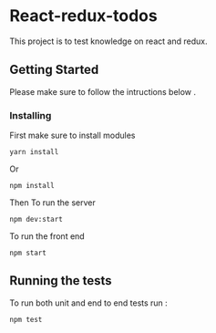 # React-redux-todos

This project is to test knowledge on react and redux.

## Getting Started

Please make sure to follow the intructions below .

### Installing

First make sure to install modules



```
yarn install 
```
Or

```
npm install 
```

Then To run the server 

```
npm dev:start 
```
To run the front end 

```
npm start
```



## Running the tests

To run both unit and end to end tests run :

```
npm test
```

